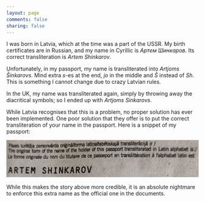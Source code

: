 ```yaml
---
layout: page
comments: false
sharing: false
---
```


I was born in Latvia, which at the time was a part of the USSR.
My birth certificates are in Russian, and my name in Cyrillic is
*Артем Шинкаров*.  Its correct transliteration is *Artem Shinkarov*.

Unfortunately, in my passport, my name is transliterated into
*Artjoms Šinkarovs*.  Mind extra *s*-es at the end, *jo* in the 
middle and *Š* instead of *Sh*.  This is something I cannot change
due to crazy Latvian rules.

In the UK, my name was transliterated again, simply
by throwing away the diacritical symbols; so I ended up with
*Artjoms Sinkarovs*.

While Latvia recognises that this is a problem, no proper solution
has ever been implemented.  One poor solution that they offer is
to put the correct transliteration of your name in the passport.
Here is a snippet of my passport:

![The second page of my passport](/images/passport.png)

While this makes the story above more credible, it is an absolute
nightmare to enforce this extra name as the official
one in the documents.


